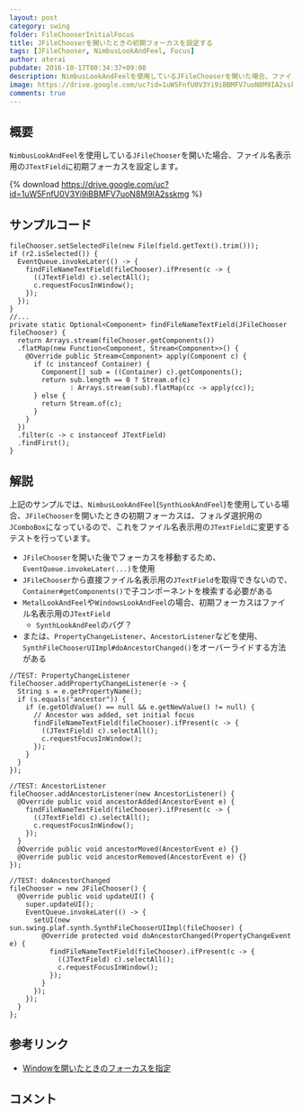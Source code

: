 ```yaml
---
layout: post
category: swing
folder: FileChooserInitialFocus
title: JFileChooserを開いたときの初期フォーカスを設定する
tags: [JFileChooser, NimbusLookAndFeel, Focus]
author: aterai
pubdate: 2016-10-17T00:34:37+09:00
description: NimbusLookAndFeelを使用しているJFileChooserを開いた場合、ファイル名表示用のJTextFieldに初期フォーカスを設定します。
image: https://drive.google.com/uc?id=1uW5FnfU0V3Yi9iBBMFV7uoN8M9IA2sskmg
comments: true
---
```

## 概要
`NimbusLookAndFeel`を使用している`JFileChooser`を開いた場合、ファイル名表示用の`JTextField`に初期フォーカスを設定します。

{% download https://drive.google.com/uc?id=1uW5FnfU0V3Yi9iBBMFV7uoN8M9IA2sskmg %}

## サンプルコード
<pre class="prettyprint"><code>fileChooser.setSelectedFile(new File(field.getText().trim()));
if (r2.isSelected()) {
  EventQueue.invokeLater(() -&gt; {
    findFileNameTextField(fileChooser).ifPresent(c -&gt; {
      ((JTextField) c).selectAll();
      c.requestFocusInWindow();
    });
  });
}
//...
private static Optional&lt;Component&gt; findFileNameTextField(JFileChooser fileChooser) {
  return Arrays.stream(fileChooser.getComponents())
  .flatMap(new Function&lt;Component, Stream&lt;Component&gt;&gt;() {
    @Override public Stream&lt;Component&gt; apply(Component c) {
      if (c instanceof Container) {
        Component[] sub = ((Container) c).getComponents();
        return sub.length == 0 ? Stream.of(c)
               : Arrays.stream(sub).flatMap(cc -&gt; apply(cc));
      } else {
        return Stream.of(c);
      }
    }
  })
  .filter(c -&gt; c instanceof JTextField)
  .findFirst();
}
</code></pre>

## 解説
上記のサンプルでは、`NimbusLookAndFeel`(`SynthLookAndFeel`)を使用している場合、`JFileChooser`を開いたときの初期フォーカスは、フォルダ選択用の`JComboBox`になっているので、これをファイル名表示用の`JTextField`に変更するテストを行っています。

- `JFileChooser`を開いた後でフォーカスを移動するため、`EventQueue.invokeLater(...)`を使用
- `JFileChooser`から直接ファイル名表示用の`JTextField`を取得できないので、`Container#getComponents()`で子コンポーネントを検索する必要がある
- `MetalLookAndFeel`や`WindowsLookAndFeel`の場合、初期フォーカスはファイル名表示用の`JTextField`
    - `SynthLookAndFeel`のバグ？
- または、`PropertyChangeListener`、`AncestorListener`などを使用、`SynthFileChooserUIImpl#doAncestorChanged()`をオーバーライドする方法がある

<!-- dummy comment line for breaking list -->

<pre class="prettyprint"><code>//TEST: PropertyChangeListener
fileChooser.addPropertyChangeListener(e -&gt; {
  String s = e.getPropertyName();
  if (s.equals("ancestor")) {
    if (e.getOldValue() == null &amp;&amp; e.getNewValue() != null) {
      // Ancestor was added, set initial focus
      findFileNameTextField(fileChooser).ifPresent(c -&gt; {
        ((JTextField) c).selectAll();
        c.requestFocusInWindow();
      });
    }
  }
});
</code></pre>

<pre class="prettyprint"><code>//TEST: AncestorListener
fileChooser.addAncestorListener(new AncestorListener() {
  @Override public void ancestorAdded(AncestorEvent e) {
    findFileNameTextField(fileChooser).ifPresent(c -&gt; {
      ((JTextField) c).selectAll();
      c.requestFocusInWindow();
    });
  }
  @Override public void ancestorMoved(AncestorEvent e) {}
  @Override public void ancestorRemoved(AncestorEvent e) {}
});
</code></pre>

<pre class="prettyprint"><code>//TEST: doAncestorChanged
fileChooser = new JFileChooser() {
  @Override public void updateUI() {
    super.updateUI();
    EventQueue.invokeLater(() -&gt; {
      setUI(new sun.swing.plaf.synth.SynthFileChooserUIImpl(fileChooser) {
        @Override protected void doAncestorChanged(PropertyChangeEvent e) {
          findFileNameTextField(fileChooser).ifPresent(c -&gt; {
            ((JTextField) c).selectAll();
            c.requestFocusInWindow();
          });
        }
      });
    });
  }
};
</code></pre>

## 参考リンク
- [Windowを開いたときのフォーカスを指定](https://ateraimemo.com/Swing/DefaultFocus.html)

<!-- dummy comment line for breaking list -->

## コメント
